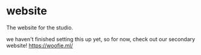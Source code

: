 # website
The website for the studio.

we haven't finished setting this up yet, so for now, check out our secondary website!
https://woofie.ml/
